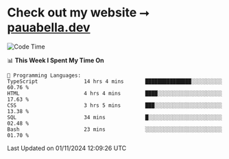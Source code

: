 # Check out my website ⭢ [pauabella.dev](https://pauabella.dev)

<!--START_SECTION:waka-->
![Code Time](http://img.shields.io/badge/Code%20Time-3%2C847%20hrs%2012%20mins-blue)

📊 **This Week I Spent My Time On** 

```text
💬 Programming Languages: 
TypeScript               14 hrs 4 mins       ███████████████░░░░░░░░░░   60.76 % 
HTML                     4 hrs 4 mins        ████░░░░░░░░░░░░░░░░░░░░░   17.63 % 
CSS                      3 hrs 5 mins        ███░░░░░░░░░░░░░░░░░░░░░░   13.38 % 
SQL                      34 mins             █░░░░░░░░░░░░░░░░░░░░░░░░   02.48 % 
Bash                     23 mins             ░░░░░░░░░░░░░░░░░░░░░░░░░   01.70 % 
```


 Last Updated on 01/11/2024 12:09:26 UTC
<!--END_SECTION:waka-->
